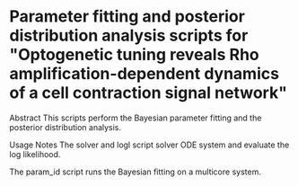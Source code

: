# Parameter fitting and posterior distribution analysis scripts for "Optogenetic tuning reveals Rho amplification-dependent dynamics of a cell contraction signal network"

Abstract
This scripts perform the Bayesian parameter fitting and the posterior distribution analysis.

Usage Notes
The solver and logl script solver ODE system and evaluate the log likelihood.

The param_id script runs the Bayesian fitting on a multicore system.
